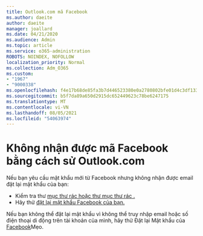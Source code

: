```yaml
---
title: Outlook.com mã Facebook
ms.author: daeite
author: daeite
manager: joallard
ms.date: 04/21/2020
ms.audience: Admin
ms.topic: article
ms.service: o365-administration
ROBOTS: NOINDEX, NOFOLLOW
localization_priority: Normal
ms.collection: Adm_O365
ms.custom:
- "1967"
- "9000338"
ms.openlocfilehash: f4e17b68de85fa3b7d446523380e0a2780802bfe01d4c3df133f4b7231a0d16c
ms.sourcegitcommit: b5f7da89a650d2915dc652449623c78be6247175
ms.translationtype: MT
ms.contentlocale: vi-VN
ms.lasthandoff: 08/05/2021
ms.locfileid: "54063974"
---
```

# <a name="not-receiving-facebook-codes-using-outlookcom"></a>Không nhận được mã Facebook bằng cách sử Outlook.com

Nếu bạn yêu cầu mật khẩu mới từ Facebook nhưng không nhận được email đặt lại mật khẩu của bạn:

- Kiểm tra thư [mục thư rác hoặc thư mục thư rác .](https://outlook.live.com/mail/junkemail)
- Hãy thử [đặt lại mật khẩu Facebook của bạn.](https://aka.ms/facebook-password-reset)

Nếu bạn không thể đặt lại mật khẩu vì không thể truy nhập email hoặc số điện thoại di động trên tài khoản của mình, hãy thử Đặt lại Mật khẩu của [Facebook](https://aka.ms/facebook-password-help)Mẹo.